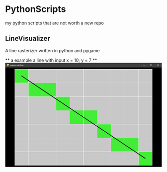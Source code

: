 # PythonScripts
my python scripts that are not worth a new repo


## LineVisualizer
A line rasterizer written in python and pygame  

** a example a line with input x = 10; y = 7 **
![LineVisualizer Screenshot](/src/linevisualizer.png)

